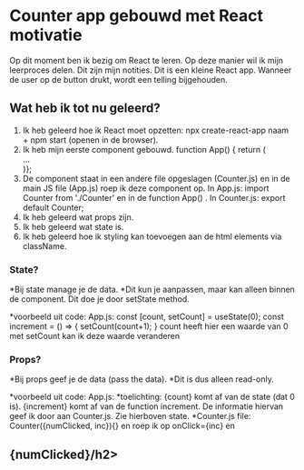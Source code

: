 # Counter app gebouwd met React motivatie

Op dit moment ben ik bezig om React te leren. Op deze manier wil ik mijn leerproces delen. Dit zijn mijn notities.
Dit is een kleine React app. Wanneer de user op de button drukt, wordt een telling bijgehouden.

## Wat heb ik tot nu geleerd?

1. Ik heb geleerd hoe ik React moet opzetten: npx create-react-app naam + npm start (openen in de browser).
2. Ik heb mijn eerste component gebouwd. function App() { return (<div>...</div>)};
3. De component staat in een andere file opgeslagen (Counter.js) en in de main JS file (App.js) roep ik deze component op. 
   In App.js: import Counter from './Counter' en in de function App() <Counter />.
   In Counter.js: export default Counter;
4. Ik heb geleerd wat props zijn.
5. Ik heb geleerd wat state is.
6. Ik heb geleerd hoe ik styling kan toevoegen aan de html elements via className.

### State?
*Bij state manage je de data. 
*Dit kun je aanpassen, maar kan alleen binnen de component. Dit doe je door setState method.

*voorbeeld uit code: App.js:
const [count, setCount] = useState(0);
const increment = () => {
    setCount(count+1);
}
count heeft hier een waarde van 0
met setCount kan ik deze waarde veranderen

### Props?
*Bij props geef je de data (pass the data). 
*Dit is dus alleen read-only.

*voorbeeld uit code: App.js: <Counter numClicked={count} inc={increment}/>
*toelichting: {count} komt af van de state (dat 0 is). {increment} komt af van de function increment. De informatie hiervan geef ik door aan Counter.js. Zie hierboven state.
*Counter.js file: Counter({numClicked, inc}){} en roep ik op onClick={inc} en <h2>{numClicked}/h2>






